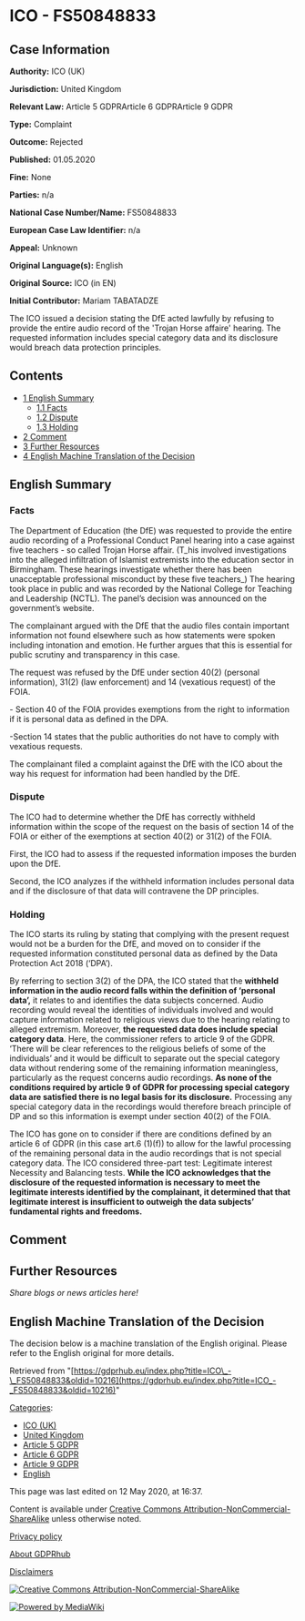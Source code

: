 # ICO - FS50848833

## Case Information

**Authority:** ICO (UK)

**Jurisdiction:** United Kingdom

**Relevant Law:** Article 5 GDPRArticle 6 GDPRArticle 9 GDPR

**Type:** Complaint

**Outcome:** Rejected

**Published:** 01.05.2020

**Fine:** None

**Parties:** n/a

**National Case Number/Name:** FS50848833

**European Case Law Identifier:** n/a

**Appeal:** Unknown

**Original Language(s):** English

**Original Source:** ICO (in EN)

**Initial Contributor:** Mariam TABATADZE

The ICO issued a decision stating the DfE acted lawfully by refusing to provide the entire audio record of the 'Trojan Horse affaire' hearing. The requested information includes special category data and its disclosure would breach data protection principles.

## Contents

*   [1 English Summary](#English_Summary)
    *   [1.1 Facts](#Facts)
    *   [1.2 Dispute](#Dispute)
    *   [1.3 Holding](#Holding)
*   [2 Comment](#Comment)
*   [3 Further Resources](#Further_Resources)
*   [4 English Machine Translation of the Decision](#English_Machine_Translation_of_the_Decision)

## English Summary

### Facts

The Department of Education (the DfE) was requested to provide the entire audio recording of a Professional Conduct Panel hearing into a case against five teachers - so called Trojan Horse affair. (T_his involved investigations into the alleged infiltration of Islamist extremists into the education sector in Birmingham. These hearings investigate whether there has been unacceptable professional misconduct by these five teachers_) The hearing took place in public and was recorded by the National College for Teaching and Leadership (NCTL). The panel’s decision was announced on the government’s website.

The complainant argued with the DfE that the audio files contain important information not found elsewhere such as how statements were spoken including intonation and emotion. He further argues that this is essential for public scrutiny and transparency in this case.

The request was refused by the DfE under section 40(2) (personal information), 31(2) (law enforcement) and 14 (vexatious request) of the FOIA.

\- Section 40 of the FOIA provides exemptions from the right to information if it is personal data as defined in the DPA.

\-Section 14 states that the public authorities do not have to comply with vexatious requests.

The complainant filed a complaint against the DfE with the ICO about the way his request for information had been handled by the DfE.

### Dispute

The ICO had to determine whether the DfE has correctly withheld information within the scope of the request on the basis of section 14 of the FOIA or either of the exemptions at section 40(2) or 31(2) of the FOIA.

First, the ICO had to assess if the requested information imposes the burden upon the DfE.

Second, the ICO analyzes if the withheld information includes personal data and if the disclosure of that data will contravene the DP principles.

### Holding

The ICO starts its ruling by stating that complying with the present request would not be a burden for the DfE, and moved on to consider if the requested information constituted personal data as defined by the Data Protection Act 2018 (‘DPA’).

By referring to section 3(2) of the DPA, the ICO stated that the **withheld information in the audio record falls within the definition of ‘personal data’,** it relates to and identifies the data subjects concerned. Audio recording would reveal the identities of individuals involved and would capture information related to religious views due to the hearing relating to alleged extremism. Moreover, **the requested data does include special category data**. Here, the commissioner refers to article 9 of the GDPR. ‘There will be clear references to the religious beliefs of some of the individuals’ and it would be difficult to separate out the special category data without rendering some of the remaining information meaningless, particularly as the request concerns audio recordings. **As none of the conditions required by article 9 of GDPR for processing special category data are satisfied there is no legal basis for its disclosure.** Processing any special category data in the recordings would therefore breach principle of DP and so this information is exempt under section 40(2) of the FOIA.

The ICO has gone on to consider if there are conditions defined by an article 6 of GDPR (in this case art.6 (1)(f)) to allow for the lawful processing of the remaining personal data in the audio recordings that is not special category data. The ICO considered three-part test: Legitimate interest Necessity and Balancing tests. **While the ICO acknowledges that the disclosure of the requested information is necessary to meet the legitimate interests identified by the complainant, it determined that that legitimate interest is insufficient to outweigh the data subjects’ fundamental rights and freedoms.**

## Comment

## Further Resources

_Share blogs or news articles here!_

## English Machine Translation of the Decision

The decision below is a machine translation of the English original. Please refer to the English original for more details.

Retrieved from "[https://gdprhub.eu/index.php?title=ICO\_-\_FS50848833&oldid=10216](https://gdprhub.eu/index.php?title=ICO_-_FS50848833&oldid=10216)"

[Categories](/index.php?title=Special:Categories "Special:Categories"):

*   [ICO (UK)](/index.php?title=Category:ICO_\(UK\) "Category:ICO (UK)")
*   [United Kingdom](/index.php?title=Category:United_Kingdom "Category:United Kingdom")
*   [Article 5 GDPR](/index.php?title=Category:Article_5_GDPR "Category:Article 5 GDPR")
*   [Article 6 GDPR](/index.php?title=Category:Article_6_GDPR "Category:Article 6 GDPR")
*   [Article 9 GDPR](/index.php?title=Category:Article_9_GDPR "Category:Article 9 GDPR")
*   [English](/index.php?title=Category:English "Category:English")

This page was last edited on 12 May 2020, at 16:37.

Content is available under [Creative Commons Attribution-NonCommercial-ShareAlike](https://creativecommons.org/licenses/by-nc-sa/4.0/) unless otherwise noted.

[Privacy policy](/index.php?title=GDPRhub:Privacy_policy)

[About GDPRhub](/index.php?title=GDPRhub:About)

[Disclaimers](/index.php?title=GDPRhub:General_disclaimer)

[![Creative Commons Attribution-NonCommercial-ShareAlike](/resources/assets/licenses/cc-by-nc-sa.png)](https://creativecommons.org/licenses/by-nc-sa/4.0/)

[![Powered by MediaWiki](/resources/assets/poweredby_mediawiki_88x31.png)](https://www.mediawiki.org/)
